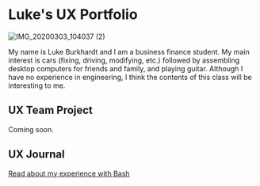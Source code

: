# Luke's UX Portfolio

![IMG_20200303_104037 (2)](https://user-images.githubusercontent.com/123508892/224463565-56afc02c-efe4-4585-b24c-bbb929ba7979.jpg)

My name is Luke Burkhardt and I am a business finance student. My main interest is cars (fixing, driving, modifying, etc.) followed by assembling desktop computers for friends and family, and playing guitar. Although I have no experience in engineering, I think the contents of this class will be interesting to me.  

## UX Team Project

Coming soon.

## UX Journal

[Read about my experience with Bash](j01/)

